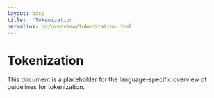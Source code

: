 ```yaml
---
layout: base
title:  'Tokenization'
permalink: no/overview/tokenization.html
---
```


# Tokenization

This document is a placeholder for the language-specific overview of
guidelines for tokenization.
